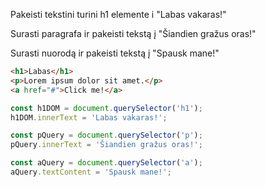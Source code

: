 Pakeisti tekstini turini h1 elemente i "Labas vakaras!"

Surasti paragrafa ir pakeisti tekstą į "Šiandien gražus oras!"

Surasti nuorodą ir pakeisti tekstą į "Spausk mane!"

```html
<h1>Labas</h1>
<p>Lorem ipsum dolor sit amet.</p>
<a href="#">Click me!</a>
```

```js
const h1DOM = document.querySelector('h1');
h1DOM.innerText = 'Labas vakaras!';
```
```js
const pQuery = document.querySelector('p');
pQuery.innerText = 'Šiandien gražus oras!';

const aQuery = document.querySelector('a');
aQuery.textContent = 'Spausk mane!';
```